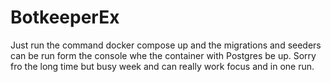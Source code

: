# BotkeeperEx

Just run the command docker compose up  and the migrations and seeders can be run form the console whe the container with Postgres be up. Sorry fro the long time but busy week and can really work focus and in one run.